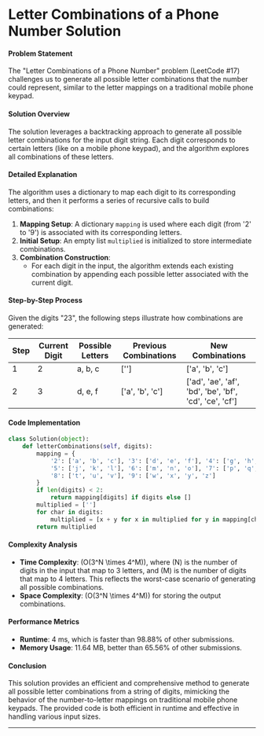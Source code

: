 # Letter Combinations of a Phone Number Solution

#### Problem Statement
The "Letter Combinations of a Phone Number" problem (LeetCode #17) challenges us to generate all possible letter combinations that the number could represent, similar to the letter mappings on a traditional mobile phone keypad.

#### Solution Overview
The solution leverages a backtracking approach to generate all possible letter combinations for the input digit string. Each digit corresponds to certain letters (like on a mobile phone keypad), and the algorithm explores all combinations of these letters.

#### Detailed Explanation
The algorithm uses a dictionary to map each digit to its corresponding letters, and then it performs a series of recursive calls to build combinations:

1. **Mapping Setup**: A dictionary `mapping` is used where each digit (from '2' to '9') is associated with its corresponding letters.
2. **Initial Setup**: An empty list `multiplied` is initialized to store intermediate combinations.
3. **Combination Construction**:
   - For each digit in the input, the algorithm extends each existing combination by appending each possible letter associated with the current digit.

#### Step-by-Step Process
Given the digits "23", the following steps illustrate how combinations are generated:

| Step | Current Digit | Possible Letters | Previous Combinations | New Combinations |
|------|---------------|------------------|-----------------------|------------------|
| 1    | 2             | a, b, c          | ['']                  | ['a', 'b', 'c']  |
| 2    | 3             | d, e, f          | ['a', 'b', 'c']       | ['ad', 'ae', 'af', 'bd', 'be', 'bf', 'cd', 'ce', 'cf'] |

#### Code Implementation
```python
class Solution(object):
    def letterCombinations(self, digits):
        mapping = {
            '2': ['a', 'b', 'c'], '3': ['d', 'e', 'f'], '4': ['g', 'h', 'i'],
            '5': ['j', 'k', 'l'], '6': ['m', 'n', 'o'], '7': ['p', 'q', 'r', 's'],
            '8': ['t', 'u', 'v'], '9': ['w', 'x', 'y', 'z']
        }
        if len(digits) < 2:
            return mapping[digits] if digits else []
        multiplied = ['']
        for char in digits:
            multiplied = [x + y for x in multiplied for y in mapping[char]]
        return multiplied
```

#### Complexity Analysis
- **Time Complexity**: \(O(3^N \times 4^M)\), where \(N\) is the number of digits in the input that map to 3 letters, and \(M\) is the number of digits that map to 4 letters. This reflects the worst-case scenario of generating all possible combinations.
- **Space Complexity**: \(O(3^N \times 4^M)\) for storing the output combinations.

#### Performance Metrics
- **Runtime**: 4 ms, which is faster than 98.88% of other submissions.
- **Memory Usage**: 11.64 MB, better than 65.56% of other submissions.

#### Conclusion
This solution provides an efficient and comprehensive method to generate all possible letter combinations from a string of digits, mimicking the behavior of the number-to-letter mappings on traditional mobile phone keypads. The provided code is both efficient in runtime and effective in handling various input sizes.

---

